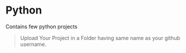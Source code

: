 # Python
Contains few python projects
> Upload Your Project in a Folder having same name as your github username.
